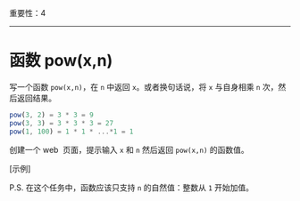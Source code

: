 重要性：4

---

# 函数 pow(x,n)

写一个函数 `pow(x,n)`，在 `n` 中返回 `x`。或者换句话说，将 `x` 与自身相乘 `n` 次，然后返回结果。

```js
pow(3, 2) = 3 * 3 = 9
pow(3, 3) = 3 * 3 * 3 = 27
pow(1, 100) = 1 * 1 * ...*1 = 1
```

创建一个 web  页面，提示输入 `x` 和 `n` 然后返回 `pow(x,n)` 的函数值。

[示例]

P.S. 在这个任务中，函数应该只支持 `n` 的自然值：整数从 `1` 开始加值。
